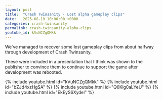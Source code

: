 ```yaml
---
layout: post
title:  "Crash Twinsanity - Lost alpha gameplay clips"
date:   2025-08-10 10:00:00 +0000
categories: crash-twinsanity
permalink: crash-twinsanity-alpha-clips
youtube_id: kVuNCZgQMkk
---
```


We've managed to recover some lost gameplay clips from about halfway through development of Crash Twinsanity.
<!--more-->

These were included in a presentation that I think was shown to the publisher to convince them to continue to support the game after development was rebooted.

{% include youtube.html id="kVuNCZgQMkk" %}
{% include youtube.html id="bZJd4xzHgSA" %}
{% include youtube.html id="Q0Klg0aLYeU" %}
{% include youtube.html id="EkEyS6XydeI" %}
